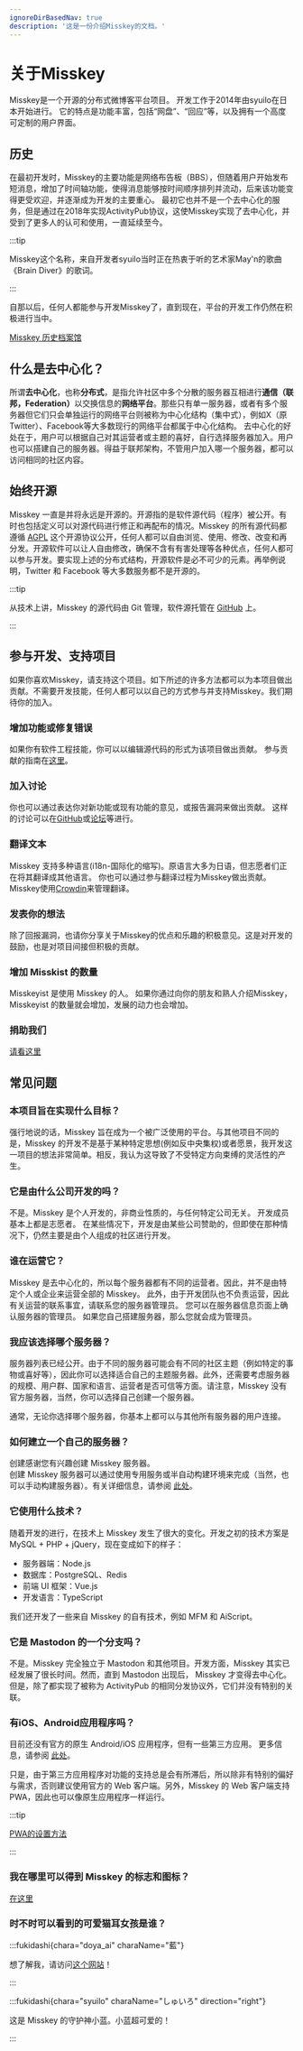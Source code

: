 ```yaml
---
ignoreDirBasedNav: true
description: '这是一份介绍Misskey的文档。'
---
```


# 关于Misskey

Misskey是一个开源的分布式微博客平台项目。
开发工作于2014年由syuilo在日本开始进行。
它的特点是功能丰富，包括“网盘”、“回应”等，以及拥有一个高度可定制的用户界面。



## 历史

在最初开发时，Misskey的主要功能是网络布告板（BBS），但随着用户开始发布短消息，增加了时间轴功能，使得消息能够按时间顺序排列并流动，后来该功能变得更受欢迎，并逐渐成为开发的主要重心。
最初它也并不是一个去中心化的服务，但是通过在2018年实现ActivityPub协议，这使Misskey实现了去中心化，并受到了更多人的认可和使用，一直延续至今。

:::tip

Misskey这个名称，来自开发者syuilo当时正在热衷于听的艺术家May'n的歌曲《Brain Diver》的歌词。

:::

自那以后，任何人都能参与开发Misskey了，直到现在，平台的开发工作仍然在积极进行当中。

[Misskey 历史档案馆](/about-us/history/)

## 什么是去中心化？

所谓<b>去中心化</b>，也称<b>分布式</b>，是指允许社区中多个分散的服务器互相进行<b>通信（联邦，Federation）</b>以交换信息的<b>网络平台</b>。那些只有单一服务器，或者有多个服务器但它们只会单独运行的网络平台则被称为中心化结构（集中式），例如X（原Twitter）、Facebook等大多数现行的网络平台都属于中心化结构。
去中心化的好处在于，用户可以根据自己对其运营者或主题的喜好，自行选择服务器加入。用户也可以搭建自己的服务器。得益于联邦架构，不管用户加入哪一个服务器，都可以访问相同的社区内容。

## 始终开源

Misskey 一直是并将永远是开源的。开源指的是软件源代码（程序）被公开。有时也包括定义可以对源代码进行修正和再配布的情况。Misskey 的所有源代码都遵循 [AGPL](https://github.com/misskey-dev/misskey/blob/develop/LICENSE) 这个开源协议公开，任何人都可以自由浏览、使用、修改、改变和再分发。开源软件可以让人自由修改，确保不含有有害处理等各种优点，任何人都可以参与开发。要实现上述的分布式结构，开源软件是必不可少的元素。再举例说明，Twitter 和 Facebook 等大多数服务都不是开源的。

:::tip

从技术上讲，Misskey 的源代码由 Git 管理，软件源托管在 [GitHub](https://github.com/misskey-dev) 上。

:::

## 参与开发、支持项目

如果你喜欢Misskey，请支持这个项目。如下所述的许多方法都可以为本项目做出贡献。不需要开发技能，任何人都可以以自己的方式参与并支持Misskey。我们期待你的加入。

### 增加功能或修复错误

如果你有软件工程技能，你可以以编辑源代码的形式为该项目做出贡献。
参与贡献的指南在[这里](https://github.com/misskey-dev/misskey/blob/develop/CONTRIBUTING.md)。

### 加入讨论

你也可以通过表达你对新功能或现有功能的意见，或报告漏洞来做出贡献。
这样的讨论可以在[GitHub](https://github.com/misskey-dev)或[论坛](https://forum.misskey.io/)等进行。

### 翻译文本

Misskey 支持多种语言(i18n-国际化的缩写)。原语言大多为日语，但志愿者们正在将其翻译成其他语言。
你也可以通过参与翻译过程为Misskey做出贡献。
Misskey使用[Crowdin](https://crowdin.com/project/misskey)来管理翻译。

### 发表你的想法

除了回报漏洞，也请你分享关于Misskey的优点和乐趣的积极意见。这是对开发的鼓励，也是对项目间接但积极的贡献。

### 增加 Misskist 的数量

Misskeyist 是使用 Misskey 的人。
如果你通过向你的朋友和熟人介绍Misskey，Misskeyist 的数量就会增加，发展的动力也会增加。

### 捐助我们

[请看这里](/docs/donate/)

## 常见问题

### 本项目旨在实现什么目标？

强行地说的话，Misskey 旨在成为一个被广泛使用的平台。与其他项目不同的是，Misskey 的开发不是基于某种特定思想(例如反中央集权)或者愿景，我开发这一项目的想法非常简单。相反，我认为这导致了不受特定方向束缚的灵活性的产生。

<!-- TODO: ここにロードマップへのリンク -->

### 它是由什么公司开发的吗？

不是。Misskey 是个人开发的，非商业性质的，与任何特定公司无关。
开发成员基本上都是志愿者。
在某些情况下，开发是由某些公司赞助的，但即使在那种情况下，仍然主要是由个人组成的社区进行开发。

### 谁在运营它？

Misskey 是去中心化的，所以每个服务器都有不同的运营者。因此，并不是由特定个人或企业来运营全部的 Misskey。
此外，由于开发团队也不负责运营，因此有关运营的联系事宜，请联系您的服务器管理员。
您可以在服务器信息页面上确认服务器的管理员。
如果您自己搭建服务器，那么您就会成为管理员。

### 我应该选择哪个服务器？

服务器列表已经公开。由于不同的服务器可能会有不同的社区主题（例如特定的事物或喜好等），因此你可以选择适合自己的主题服务器。此外，还需要考虑服务器的规模、用户群、国家和语言、运营者是否可信等方面。请注意，Misskey 没有官方服务器，当然，你可以选择自己创建一个服务器。

通常，无论你选择哪个服务器，你基本上都可以与其他所有服务器的用户连接。

### 如何建立一个自己的服务器？

创建感谢您有兴趣创建 Misskey 服务器。\
创建 Misskey 服务器可以通过使用专用服务或半自动构建环境来完成（当然，也可以手动构建服务器）。有关详细信息，请参阅 [此处](/docs/for-admin/install/guides/)。

### 它使用什么技术？

随着开发的进行，在技术上 Misskey 发生了很大的变化。开发之初的技术方案是 MySQL + PHP + jQuery，现在变成如下的样子：

- 服务器端：Node.js
- 数据库：PostgreSQL、Redis
- 前端 UI 框架：Vue.js
- 开发语言：TypeScript

我们还开发了一些来自 Misskey 的自有技术，例如 MFM 和 AiScript。

### 它是 Mastodon 的一个分支吗？

不是。Misskey 完全独立于 Mastodon 和其他项目。开发方面，Misskey 其实已经发展了很长时间。然而，直到 Mastodon 出现后， Misskey 才变得去中心化。
但是，除了都实现了被称为 ActivityPub 的相同分发协议外，它们并没有特别的关联。

### 有iOS、Android应用程序吗？

目前还没有官方的原生 Android/iOS 应用程序，但有一些第三方应用。
更多信息，请参阅 [此处](/docs/for-users/resources/apps/)。

只是，由于第三方应用程序对功能的支持总是会有所滞后，所以除非有特别的偏好与需求，否则建议使用官方的 Web 客户端。另外，Misskey 的 Web 客户端支持 PWA，因此也可以像原生应用程序一样运行。

:::tip

[PWA的设置方法](/docs/for-users/stepped-guides/how-to-use-pwa/)

:::

### 我在哪里可以得到 Misskey 的标志和图标？

[在这里](/brand-assets/)

### 时不时可以看到的可爱猫耳女孩是谁？

:::fukidashi{chara="doya_ai" charaName="藍"}

想了解我，请访问[这个网站](https://xn--931a.moe/)！

:::

:::fukidashi{chara="syuilo" charaName="しゅいろ" direction="right"}

这是 Misskey 的守护神小蓝。小蓝超可爱的！

:::
